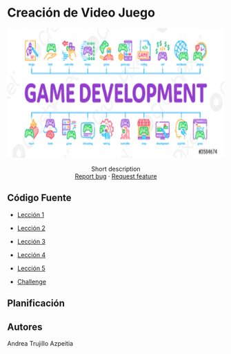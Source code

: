 # Creación de Video Juego
<p align="center">
    <img src="images.png" alt="Logo" width=1200 height=300>

  <p align="center">
    Short description
    <br>
    <a href="https://reponame/issues/new?template=bug.md">Report bug</a>
    ·
    <a href="https://reponame/issues/new?template=feature.md&labels=feature">Request feature</a>
  </p>
</p>

## Código Fuente

* [Lección 1](Leccion1)
  
* [Lección 2](Leccion2)
 
* [Lección 3](Leccion3)
  
* [Lección 4](Leccion4)
 
* [Lección 5](Leccion5)

* [Challenge](Challenge)

## Planificación

## Autores
Andrea Trujillo Azpeitia

